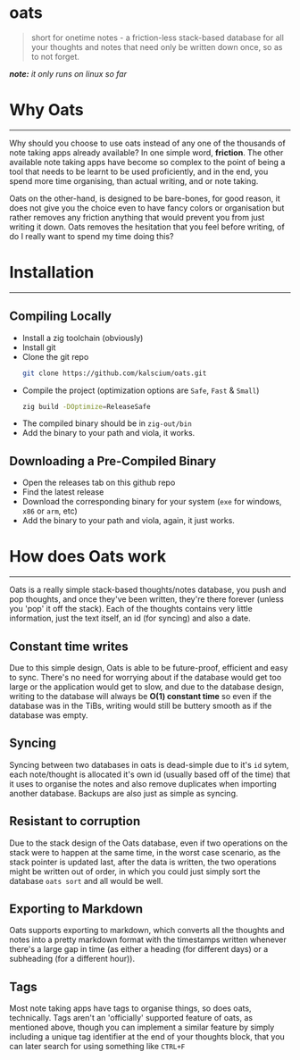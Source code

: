 # oats
> short for onetime notes - a friction-less stack-based database for all your
> thoughts and notes that need only be written down once, so as to not forget.

***note:** it only runs on linux so far*

# Why Oats
---
Why should you choose to use oats instead of any one of the thousands of note
taking apps already available? In one simple word, **friction**. The other
available note taking apps have become so complex to the point of being a tool
that needs to be learnt to be used proficiently, and in the end, you spend more
time organising, than actual writing, and or note taking.

Oats on the other-hand, is designed to be bare-bones, for good reason, it does
not give you the choice even to have fancy colors or organisation but rather
removes any friction anything that would prevent you from just writing it down.
Oats removes the hesitation that you feel before writing, of do I really want
to spend my time doing this?

# Installation
---
## Compiling Locally
- Install a zig toolchain (obviously)
- Install git
- Clone the git repo
  ```sh
  git clone https://github.com/kalscium/oats.git
  ```
- Compile the project (optimization options are `Safe`, `Fast` & `Small`)
  ```sh
  zig build -DOptimize=ReleaseSafe
  ```
- The compiled binary should be in `zig-out/bin`
- Add the binary to your path and viola, it works.
## Downloading a Pre-Compiled Binary
- Open the releases tab on this github repo
- Find the latest release
- Download the corresponding binary for your system (`exe` for windows, `x86` or `arm`, etc)
- Add the binary to your path and viola, again, it just works.

# How does Oats work
---
Oats is a really simple stack-based thoughts/notes database, you push and pop
thoughts, and once they've been written, they're there forever
(unless you 'pop' it off the stack).
Each of the thoughts contains very little information, just the text itself, an
id (for syncing) and also a date.

## Constant time writes
Due to this simple design, Oats is able to be future-proof, efficient and easy
to sync. There's no need for worrying about if the database would get too large
or the application would get to slow, and due to the database design, writing
to the database will always be **O(1) constant time** so even if the database
was in the TiBs, writing would still be buttery smooth as if the database was
empty.

## Syncing
Syncing between two databases in oats is dead-simple due to it's `id` sytem,
each note/thought is allocated it's own id (usually based off of the time) that
it uses to organise the notes and also remove duplicates when importing another
database. Backups are also just as simple as syncing.

## Resistant to corruption
Due to the stack design of the Oats database, even if two operations on the
stack were to happen at the same time, in the worst case scenario, as the stack
pointer is updated last, after the data is written, the two operations might
be written out of order, in which you could just simply sort the database
`oats sort` and all would be well.

## Exporting to Markdown
Oats supports exporting to markdown, which converts all the thoughts and notes
into a pretty markdown format with the timestamps written whenever there's a
large gap in time (as either a heading (for different days) or a subheading
(for a different hour)).

## Tags
Most note taking apps have tags to organise things, so does oats, technically.
Tags aren't an 'officially' supported feature of oats, as mentioned above,
though you can implement a similar feature by simply including a unique tag
identifier at the end of your thoughts block, that you can later search for
using something like `CTRL+F`
